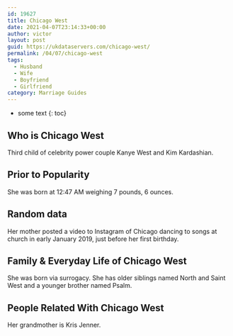 ```yaml
---
id: 19627
title: Chicago West
date: 2021-04-07T23:14:33+00:00
author: victor
layout: post
guid: https://ukdataservers.com/chicago-west/
permalink: /04/07/chicago-west
tags:
  - Husband
  - Wife
  - Boyfriend
  - Girlfriend
category: Marriage Guides
---
```


* some text
{: toc}


## Who is Chicago West



Third child of celebrity power couple Kanye West and Kim Kardashian. 

                
                
                
## Prior to Popularity



She was born at 12:47 AM weighing 7 pounds, 6 ounces.

                
                
                
## Random data



Her mother posted a video to Instagram of Chicago dancing to songs at church in early January 2019, just before her first birthday. 

                
                
                
## Family & Everyday Life of Chicago West



She was born via surrogacy. She has older siblings named North and Saint West and a younger brother named Psalm. 

                
                
                
## People Related With Chicago West



Her grandmother is Kris Jenner.

                
              
            
          
          
          